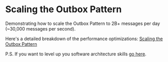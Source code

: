 # Scaling the Outbox Pattern

Demonstrating how to scale the Outbox Pattern to 2B+ messages per day (~30,000 messages per second).

Here's a detailed breakdown of the performance optimizations: [Scaling the Outbox Pattern](https://www.milanjovanovic.tech/blog/scaling-the-outbox-pattern)

P.S. If you want to level up you software architecture skills [go here](https://www.milanjovanovic.tech/courses).